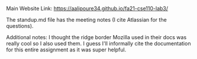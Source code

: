 Main Website Link: https://aalipoure34.github.io/fa21-cse110-lab3/

The standup.md file has the meeting notes (I cite Atlassian for the questions).

Additional notes: I thought the ridge border Mozilla used in their docs was really cool so I also used them. I guess I'll informally cite the documentation for this entire assignment as it was super helpful.
